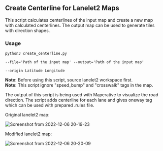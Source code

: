 ## Create Centerline for Lanelet2 Maps

This script calculates centerlines of the input map and create a new map with calculated centerlines. 
The output map can be used to generate tiles with direction shapes.

### Usage

<code>python3 create_centerline.py \
--file='Path of the input map'
--output='Path of the input map' \
--origin Latitude Longitude </code>

**Note:** Before using this script, source lanelet2 workspace first. \
**Note:** This script ignore "speed_bump" and "crosswalk" tags in the map.

The output of this script is being used with Maperative to visualize the road direction. The script adds centerline for each lane and gives oneway tag which can be used with prepared .rules file. 

Original lanelet2 map:

![Screenshot from 2022-12-06 20-19-23](https://user-images.githubusercontent.com/15357471/205980039-502d6139-0b30-4a84-a64f-dad9234e8cf2.png)


Modified lanelet2 map:

![Screenshot from 2022-12-06 20-20-09](https://user-images.githubusercontent.com/15357471/205980086-828cab49-d312-447e-975a-b7e4aea13f9c.png)

